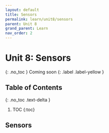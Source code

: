 ```yaml
---
layout: default
title: Sensors
permalink: learn/unit8/sensors
parent: Unit 8
grand_parent: Learn
nav_order: 2
---
```


# Unit 8: Sensors
{: .no_toc }
Coming soon
{: .label .label-yellow }

## Table of Contents
{: .no_toc .text-delta }

1. TOC
{:toc}

## Sensors